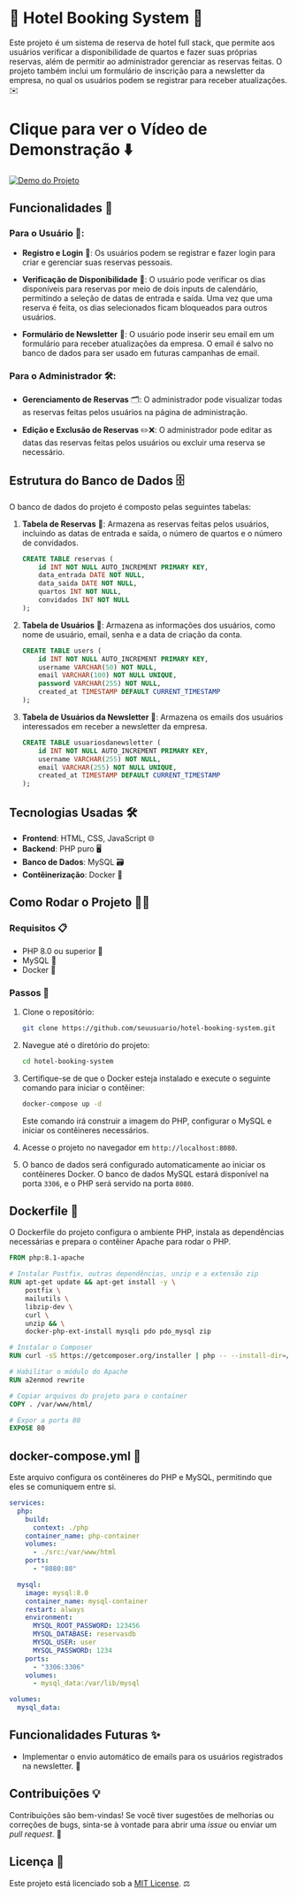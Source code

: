 # 🏨 **Hotel Booking System** 🏨

Este projeto é um sistema de reserva de hotel full stack, que permite aos usuários verificar a disponibilidade de quartos e fazer suas próprias reservas, além de permitir ao administrador gerenciar as reservas feitas. O projeto também inclui um formulário de inscrição para a newsletter da empresa, no qual os usuários podem se registrar para receber atualizações. ✉️

# Clique para ver o Vídeo de Demonstração ⬇️
[![Demo do Projeto](https://img.youtube.com/vi/uFZKpbZOdGI/maxresdefault.jpg)](https://youtu.be/z5PR2tNd2EE)

## Funcionalidades 🚀

### Para o Usuário 👤:
- **Registro e Login** 🔑: Os usuários podem se registrar e fazer login para criar e gerenciar suas reservas pessoais.

- **Verificação de Disponibilidade** 📅: O usuário pode verificar os dias disponíveis para reservas por meio de dois inputs de calendário, permitindo a seleção de datas de entrada e saída. Uma vez que uma reserva é feita, os dias selecionados ficam bloqueados para outros usuários.

- **Formulário de Newsletter** 📰: O usuário pode inserir seu email em um formulário para receber atualizações da empresa. O email é salvo no banco de dados para ser usado em futuras campanhas de email.

### Para o Administrador 🛠️:
- **Gerenciamento de Reservas** 🗂️: O administrador pode visualizar todas as reservas feitas pelos usuários na página de administração.

- **Edição e Exclusão de Reservas** ✏️❌: O administrador pode editar as datas das reservas feitas pelos usuários ou excluir uma reserva se necessário.

## Estrutura do Banco de Dados 🗄️

O banco de dados do projeto é composto pelas seguintes tabelas:

1. **Tabela de Reservas** 📆: Armazena as reservas feitas pelos usuários, incluindo as datas de entrada e saída, o número de quartos e o número de convidados.

    ```sql
    CREATE TABLE reservas (
        id INT NOT NULL AUTO_INCREMENT PRIMARY KEY, 
        data_entrada DATE NOT NULL, 
        data_saida DATE NOT NULL, 
        quartos INT NOT NULL, 
        convidados INT NOT NULL
    );
    ```

2. **Tabela de Usuários** 👥: Armazena as informações dos usuários, como nome de usuário, email, senha e a data de criação da conta.

    ```sql
    CREATE TABLE users (
        id INT NOT NULL AUTO_INCREMENT PRIMARY KEY,
        username VARCHAR(50) NOT NULL,
        email VARCHAR(100) NOT NULL UNIQUE,
        password VARCHAR(255) NOT NULL,
        created_at TIMESTAMP DEFAULT CURRENT_TIMESTAMP
    );
    ```

3. **Tabela de Usuários da Newsletter** 📧: Armazena os emails dos usuários interessados em receber a newsletter da empresa.

    ```sql
    CREATE TABLE usuariosdanewsletter (
        id INT NOT NULL AUTO_INCREMENT PRIMARY KEY,
        username VARCHAR(255) NOT NULL,
        email VARCHAR(255) NOT NULL UNIQUE,
        created_at TIMESTAMP DEFAULT CURRENT_TIMESTAMP
    );
    ```

## Tecnologias Usadas 🛠️

- **Frontend**: HTML, CSS, JavaScript 🌐
- **Backend**: PHP puro 🖥️
- **Banco de Dados**: MySQL 🗃️
- **Contêinerização**: Docker 🐳

## Como Rodar o Projeto 🏃‍♂️

### Requisitos 📋
- PHP 8.0 ou superior 🔧
- MySQL 🐬
- Docker 🐳

### Passos 🔄

1. Clone o repositório:

    ```bash
    git clone https://github.com/seuusuario/hotel-booking-system.git
    ```

2. Navegue até o diretório do projeto:

    ```bash
    cd hotel-booking-system
    ```

3. Certifique-se de que o Docker esteja instalado e execute o seguinte comando para iniciar o contêiner:

    ```bash
    docker-compose up -d
    ```

    Este comando irá construir a imagem do PHP, configurar o MySQL e iniciar os contêineres necessários.

4. Acesse o projeto no navegador em `http://localhost:8080`.

5. O banco de dados será configurado automaticamente ao iniciar os contêineres Docker. O banco de dados MySQL estará disponível na porta `3306`, e o PHP será servido na porta `8080`.

## Dockerfile 🐳

O Dockerfile do projeto configura o ambiente PHP, instala as dependências necessárias e prepara o contêiner Apache para rodar o PHP.

```dockerfile
FROM php:8.1-apache

# Instalar Postfix, outras dependências, unzip e a extensão zip
RUN apt-get update && apt-get install -y \
    postfix \
    mailutils \
    libzip-dev \
    curl \
    unzip && \
    docker-php-ext-install mysqli pdo pdo_mysql zip

# Instalar o Composer
RUN curl -sS https://getcomposer.org/installer | php -- --install-dir=/usr/local/bin --filename=composer

# Habilitar o módulo do Apache
RUN a2enmod rewrite

# Copiar arquivos do projeto para o container
COPY . /var/www/html/

# Expor a porta 80
EXPOSE 80
```

## docker-compose.yml 🔧

Este arquivo configura os contêineres do PHP e MySQL, permitindo que eles se comuniquem entre si.

```yaml
services:
  php:
    build:
      context: ./php
    container_name: php-container
    volumes:
      - ./src:/var/www/html
    ports:
      - "8080:80"

  mysql:
    image: mysql:8.0
    container_name: mysql-container
    restart: always
    environment:
      MYSQL_ROOT_PASSWORD: 123456
      MYSQL_DATABASE: reservasdb
      MYSQL_USER: user
      MYSQL_PASSWORD: 1234
    ports:
      - "3306:3306"
    volumes:
      - mysql_data:/var/lib/mysql

volumes:
  mysql_data:
```

## Funcionalidades Futuras ✨

- Implementar o envio automático de emails para os usuários registrados na newsletter. 📧

## Contribuições 💡

Contribuições são bem-vindas! Se você tiver sugestões de melhorias ou correções de bugs, sinta-se à vontade para abrir uma *issue* ou enviar um *pull request*. 🤝

## Licença 📜

Este projeto está licenciado sob a [MIT License](LICENSE). ⚖️
